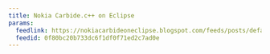 ```yaml
---
title: Nokia Carbide.c++ on Eclipse
params:
  feedlink: https://nokiacarbideoneclipse.blogspot.com/feeds/posts/default?alt=rss
  feedid: 0f80bc20b733dc6f1df0f71ed2c7ad0e
---
```

